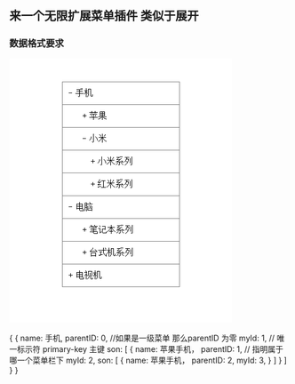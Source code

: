 ## 来一个无限扩展菜单插件   类似于展开

### 数据格式要求

![](1.png)

{
  {
    name: 手机,
    parentID: 0, //如果是一级菜单  那么parentID 为零
    myId: 1,  // 唯一标示符 primary-key  主键
    son: [
      {
        name: 苹果手机，
        parentID: 1, // 指明属于哪一个菜单栏下
        myId: 2,
        son: [
          {
            name: 苹果手机，
            parentID: 2,
            myId: 3,
          }
        ]
      }
    ]
  }
}
